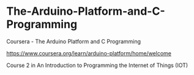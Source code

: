 # The-Arduino-Platform-and-C-Programming
Coursera - The Arduino Platform and C Programming

https://www.coursera.org/learn/arduino-platform/home/welcome

Course 2 in An Introduction to Programming the Internet of Things (IOT)
